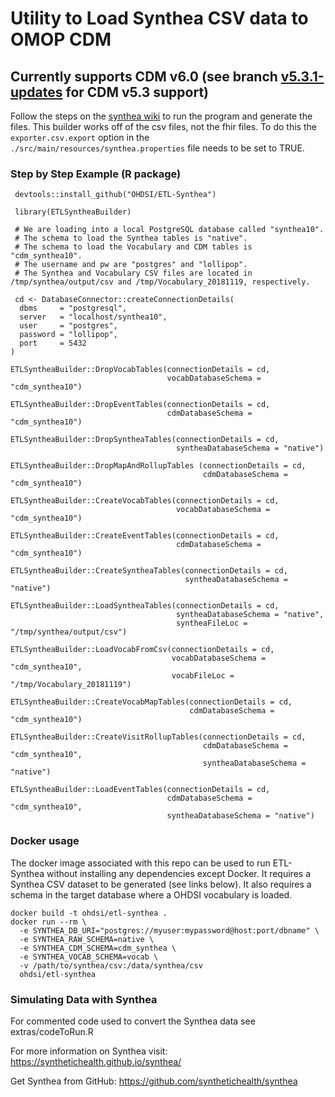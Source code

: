 # Utility to Load Synthea CSV data to OMOP CDM
## Currently supports CDM v6.0 (see branch [v5.3.1-updates](https://github.com/OHDSI/ETL-Synthea/tree/v5.3.1-updates) for CDM v5.3 support)

Follow the steps on the [synthea wiki](https://github.com/synthetichealth/synthea/wiki) to run the program and generate the files. This builder works off of the csv files, not the fhir files. To do this the `exporter.csv.export` option in the `./src/main/resources/synthea.properties` file needs to be set to TRUE.

### Step by Step Example (R package)

```
 devtools::install_github("OHDSI/ETL-Synthea")

 library(ETLSyntheaBuilder)

 # We are loading into a local PostgreSQL database called "synthea10".  
 # The schema to load the Synthea tables is "native".
 # The schema to load the Vocabulary and CDM tables is "cdm_synthea10".  
 # The username and pw are "postgres" and "lollipop".
 # The Synthea and Vocabulary CSV files are located in /tmp/synthea/output/csv and /tmp/Vocabulary_20181119, respectively.
 
 cd <- DatabaseConnector::createConnectionDetails(
  dbms     = "postgresql", 
  server   = "localhost/synthea10", 
  user     = "postgres", 
  password = "lollipop", 
  port     = 5432
)

ETLSyntheaBuilder::DropVocabTables(connectionDetails = cd,
                                   vocabDatabaseSchema = "cdm_synthea10")

ETLSyntheaBuilder::DropEventTables(connectionDetails = cd,
                                   cdmDatabaseSchema = "cdm_synthea10")
                                   
ETLSyntheaBuilder::DropSyntheaTables(connectionDetails = cd, 
                                     syntheaDatabaseSchema = "native")
                                     
ETLSyntheaBuilder::DropMapAndRollupTables (connectionDetails = cd, 
                                           cdmDatabaseSchema = "cdm_synthea10")
                                           
ETLSyntheaBuilder::CreateVocabTables(connectionDetails = cd, 
                                     vocabDatabaseSchema = "cdm_synthea10")
                                     
ETLSyntheaBuilder::CreateEventTables(connectionDetails = cd, 
                                     cdmDatabaseSchema = "cdm_synthea10")
                                     
ETLSyntheaBuilder::CreateSyntheaTables(connectionDetails = cd, 
                                       syntheaDatabaseSchema = "native")
                                       
ETLSyntheaBuilder::LoadSyntheaTables(connectionDetails = cd, 
                                     syntheaDatabaseSchema = "native", 
                                     syntheaFileLoc = "/tmp/synthea/output/csv")
                                     
ETLSyntheaBuilder::LoadVocabFromCsv(connectionDetails = cd, 
                                    vocabDatabaseSchema = "cdm_synthea10", 
                                    vocabFileLoc = "/tmp/Vocabulary_20181119")
                                    
ETLSyntheaBuilder::CreateVocabMapTables(connectionDetails = cd, 
                                        cdmDatabaseSchema = "cdm_synthea10")
                                        
ETLSyntheaBuilder::CreateVisitRollupTables(connectionDetails = cd, 
                                           cdmDatabaseSchema = "cdm_synthea10", 
                                           syntheaDatabaseSchema = "native")

ETLSyntheaBuilder::LoadEventTables(connectionDetails = cd, 
                                   cdmDatabaseSchema = "cdm_synthea10", 
                                   syntheaDatabaseSchema = "native")
```

### Docker usage

The docker image associated with this repo can be used to run ETL-Synthea without installing any dependencies except Docker. It requires a Synthea CSV dataset to be generated (see links below). It also requires a schema in the target database where a OHDSI vocabulary is loaded.

```
docker build -t ohdsi/etl-synthea .
docker run --rm \
  -e SYNTHEA_DB_URI="postgres://myuser:mypassword@host:port/dbname" \
  -e SYNTHEA_RAW_SCHEMA=native \
  -e SYNTHEA_CDM_SCHEMA=cdm_synthea \
  -e SYNTHEA_VOCAB_SCHEMA=vocab \
  -v /path/to/synthea/csv:/data/synthea/csv
  ohdsi/etl-synthea
```

### Simulating Data with Synthea
For commented code used to convert the Synthea data see extras/codeToRun.R

For more information on Synthea visit:
https://synthetichealth.github.io/synthea/

Get Synthea from GitHub:
https://github.com/synthetichealth/synthea
